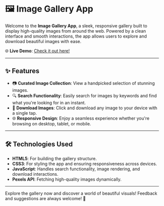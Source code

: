 

# 🖼️ Image Gallery App

Welcome to the **Image Gallery App**, a sleek, responsive gallery built to display high-quality images from around the web. Powered by a clean interface and smooth interactions, the app allows users to explore and download beautiful images with ease. 

🌐 **Live Demo**: [Check it out here!](https://image-gallery-hj7.netlify.app)

---

## ✨ Features

- 📷 **Curated Image Collection**: View a handpicked selection of stunning images.
- 🔍 **Search Functionality**: Easily search for images by keywords and find what you're looking for in an instant.
- 💾 **Download Images**: Click and download any image to your device with a single tap.
- 🌐 **Responsive Design**: Enjoy a seamless experience whether you're browsing on desktop, tablet, or mobile.

---

## 🛠️ Technologies Used

- **HTML5**: For building the gallery structure.
- **CSS3**: For styling the app and ensuring responsiveness across devices.
- **JavaScript**: Handles search functionality, image rendering, and download interactions.
- **Pexels API**: Fetching high-quality images dynamically.

---

Explore the gallery now and discover a world of beautiful visuals! Feedback and suggestions are always welcome! 🌟
